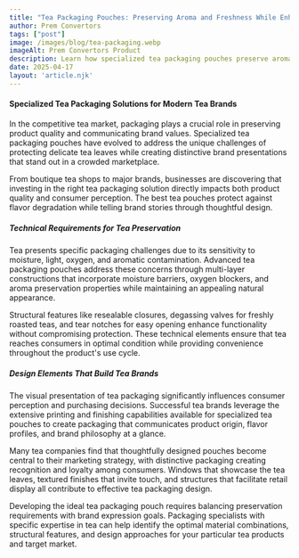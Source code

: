 ```yaml
---
title: "Tea Packaging Pouches: Preserving Aroma and Freshness While Enhancing Brand Appeal"
author: Prem Convertors
tags: ["post"]
image: /images/blog/tea-packaging.webp
imageAlt: Prem Convertors Product
description: Learn how specialized tea packaging pouches preserve aroma and freshness while enhancing brand appeal through technical preservation features and thoughtful design elements.
date: 2025-04-17
layout: 'article.njk'
---
```


#### Specialized Tea Packaging Solutions for Modern Tea Brands

In the competitive tea market, packaging plays a crucial role in preserving product quality and communicating brand values. Specialized tea packaging pouches have evolved to address the unique challenges of protecting delicate tea leaves while creating distinctive brand presentations that stand out in a crowded marketplace.

From boutique tea shops to major brands, businesses are discovering that investing in the right tea packaging solution directly impacts both product quality and consumer perception. The best tea pouches protect against flavor degradation while telling brand stories through thoughtful design.

##### Technical Requirements for Tea Preservation

Tea presents specific packaging challenges due to its sensitivity to moisture, light, oxygen, and aromatic contamination. Advanced tea packaging pouches address these concerns through multi-layer constructions that incorporate moisture barriers, oxygen blockers, and aroma preservation properties while maintaining an appealing natural appearance.

Structural features like resealable closures, degassing valves for freshly roasted teas, and tear notches for easy opening enhance functionality without compromising protection. These technical elements ensure that tea reaches consumers in optimal condition while providing convenience throughout the product's use cycle.

##### Design Elements That Build Tea Brands

The visual presentation of tea packaging significantly influences consumer perception and purchasing decisions. Successful tea brands leverage the extensive printing and finishing capabilities available for specialized tea pouches to create packaging that communicates product origin, flavor profiles, and brand philosophy at a glance.

Many tea companies find that thoughtfully designed pouches become central to their marketing strategy, with distinctive packaging creating recognition and loyalty among consumers. Windows that showcase the tea leaves, textured finishes that invite touch, and structures that facilitate retail display all contribute to effective tea packaging design.

Developing the ideal tea packaging pouch requires balancing preservation requirements with brand expression goals. Packaging specialists with specific expertise in tea can help identify the optimal material combinations, structural features, and design approaches for your particular tea products and target market.